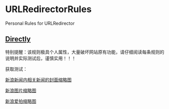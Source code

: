 # URLRedirectorRules
Personal Rules for URLRedirector

## [Directly](https://github.com/ivysrono/URLRedirectorRules/raw/master/Directly.json)

特别提醒：该规则极具个人属性，大量破坏网站原有功能，请仔细阅读每条规则的说明并实际测试后，谨慎实用！！！

获取测试：

[新浪新闻内相关新闻的封面缩略图](https://news.sina.com.cn/)

[新浪图片缩略图](https://photo.sina.com.cn/)

[新浪爱拍缩略图](https://aipai.sina.com.cn/index/view/)